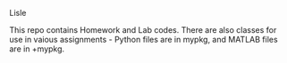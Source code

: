 Lisle

This repo contains Homework and Lab codes. There are also classes for use in vaious assignments - Python files are in mypkg, and MATLAB files are in +mypkg.
